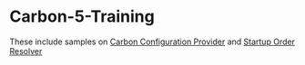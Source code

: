 # Carbon-5-Training

These include samples on [Carbon Configuration Provider](https://github.com/wso2/carbon-config/blob/master/docs/UpdatingConfigurations.md) and [Startup Order Resolver](https://github.com/wso2/carbon-kernel/blob/master/docs/KernelFeatures/ResolvingtheComponentStartupOrder.md)
